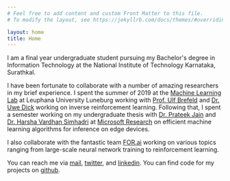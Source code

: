 ```yaml
---
# Feel free to add content and custom Front Matter to this file.
# To modify the layout, see https://jekyllrb.com/docs/themes/#overriding-theme-defaults

layout: home
title: Home
---
```

I am a final year undergraduate student pursuing my Bachelor's degree in Information Technology at the National Institute of Technology Karnataka, Surathkal.

I have been fortunate to collaborate with a number of amazing researchers in my brief experience. I spent the summer of 2019 at the [Machine Learning Lab](http://ml3.leuphana.de) at Leuphana University Luneburg working with [Prof. Ulf Brefeld](https://www.leuphana.de/en/institutes/iis/personen/ulf-brefeld.html) and [Dr. Uwe Dick](http://ml3.leuphana.de/uwe.html) working on inverse reinforcement learning. Following that, I spent a semester working on my undergraduate thesis with [Dr. Prateek Jain](http://www.prateekjain.org/) and [Dr. Harsha Vardhan Simhadri](http://harsha-simhadri.org/) at [Microsoft Research](https://www.microsoft.com/en-us/research/lab/microsoft-research-india/) on efficient machine learning algorithms for inference on edge devices.

I also collaborate with the fantastic team [FOR.ai](https://for.ai) working on various topics ranging from large-scale neural network training to reinforcement learning.

You can reach me via [mail](mailto:mokshjn00@gmail.com), [twitter](https://twitter.com/JainMoksh), and [linkedin](https://linkedin.com/in/mokshjain). You can find code for my projects on [github](https://github.com/MJ10).